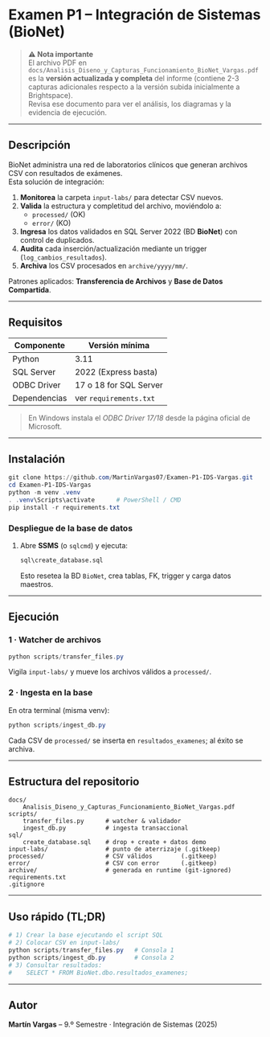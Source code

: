 # Examen P1 – Integración de Sistemas (BioNet)

> **⚠️ Nota importante**  
> El archivo PDF en `docs/Analisis_Diseno_y_Capturas_Funcionamiento_BioNet_Vargas.pdf`  
> es la **versión actualizada y completa** del informe (contiene 2-3 capturas adicionales respecto a la versión subida inicialmente a Brightspace).  
> Revisa ese documento para ver el análisis, los diagramas y la evidencia de ejecución.

---

## Descripción

BioNet administra una red de laboratorios clínicos que generan archivos CSV con resultados de exámenes.  
Esta solución de integración:

1. **Monitorea** la carpeta `input-labs/` para detectar CSV nuevos.  
2. **Valida** la estructura y completitud del archivo, moviéndolo a:  
   * `processed/`  (OK)  
   * `error/`      (KO)  
3. **Ingresa** los datos validados en SQL Server 2022 (BD **BioNet**) con control de duplicados.  
4. **Audita** cada inserción/actualización mediante un trigger (`log_cambios_resultados`).  
5. **Archiva** los CSV procesados en `archive/yyyy/mm/`.

Patrones aplicados: **Transferencia de Archivos** y **Base de Datos Compartida**.

---

## Requisitos

| Componente   | Versión mínima          |
|--------------|-------------------------|
| Python       | 3.11                    |
| SQL Server   | 2022 (Express basta)    |
| ODBC Driver  | 17 o 18 for SQL Server  |
| Dependencias | ver `requirements.txt`  |

> En Windows instala el *ODBC Driver 17/18* desde la página oficial de Microsoft.

---

## Instalación

```powershell
git clone https://github.com/MartinVargas07/Examen-P1-IDS-Vargas.git
cd Examen-P1-IDS-Vargas
python -m venv .venv
. .venv\Scripts\activate      # PowerShell / CMD
pip install -r requirements.txt
```

### Despliegue de la base de datos

1. Abre **SSMS** (o `sqlcmd`) y ejecuta:

   ```sql
   sql\create_database.sql
   ```

   Esto resetea la BD `BioNet`, crea tablas, FK, trigger y carga datos maestros.

---

## Ejecución

### 1 · Watcher de archivos

```powershell
python scripts/transfer_files.py
```

Vigila `input-labs/` y mueve los archivos válidos a `processed/`.

### 2 · Ingesta en la base

En otra terminal (misma venv):

```powershell
python scripts/ingest_db.py
```

Cada CSV de `processed/` se inserta en `resultados_examenes`; al éxito se archiva.

---

## Estructura del repositorio

```
docs/
    Analisis_Diseno_y_Capturas_Funcionamiento_BioNet_Vargas.pdf
scripts/
    transfer_files.py      # watcher & validador
    ingest_db.py           # ingesta transaccional
sql/
    create_database.sql    # drop + create + datos demo
input-labs/                # punto de aterrizaje (.gitkeep)
processed/                 # CSV válidos        (.gitkeep)
error/                     # CSV con error      (.gitkeep)
archive/                   # generada en runtime (git-ignored)
requirements.txt
.gitignore
```

---

## Uso rápido (TL;DR)

```powershell
# 1) Crear la base ejecutando el script SQL
# 2) Colocar CSV en input-labs/
python scripts/transfer_files.py   # Consola 1
python scripts/ingest_db.py        # Consola 2
# 3) Consultar resultados:
#    SELECT * FROM BioNet.dbo.resultados_examenes;
```

---

## Autor

**Martín Vargas** – 9.º Semestre · Integración de Sistemas (2025)
